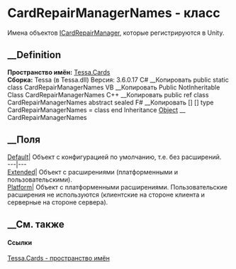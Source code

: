 # CardRepairManagerNames - класс
Имена объектов [ICardRepairManager](T_Tessa_Cards_ICardRepairManager.htm),
которые регистрируются в Unity.
## __Definition
 **Пространство имён:** [Tessa.Cards](N_Tessa_Cards.htm)  
 **Сборка:** Tessa (в Tessa.dll) Версия: 3.6.0.17
C# __Копировать
     public static class CardRepairManagerNames
VB __Копировать
     Public NotInheritable Class CardRepairManagerNames
C++ __Копировать
     public ref class CardRepairManagerNames abstract sealed
F# __Копировать
     [<AbstractClassAttribute>]
    [<SealedAttribute>]
    type CardRepairManagerNames = class end
Inheritance
    [Object](https://learn.microsoft.com/dotnet/api/system.object) __ CardRepairManagerNames
##  __Поля
[Default](F_Tessa_Cards_CardRepairManagerNames_Default.htm)|  Объект с
конфигурацией по умолчанию, т.е. без расширений.  
---|---  
[Extended](F_Tessa_Cards_CardRepairManagerNames_Extended.htm)|  Объект с
расширениями (платформенными и пользовательскими).  
[Platform](F_Tessa_Cards_CardRepairManagerNames_Platform.htm)|  Объект с
платформенными расширениями. Пользовательские расширения не используются
(клиентские на стороне клиента и серверные на стороне сервера).  
## __См. также
#### Ссылки
[Tessa.Cards - пространство имён](N_Tessa_Cards.htm)
